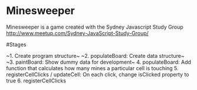 # Minesweeper

Minesweeper is a game created with the Sydney Javascript Study Group http://www.meetup.com/Sydney-JavaScript-Study-Group/

#Stages

~1. Create program structure~
~2. populateBoard: Create data structure~
~3. paintBoard: Show dummy data for development~ 
4. populateBoard: Add function that calculates how many mines a particular cell is touching
5. registerCellClicks / updateCell: On each click, change isClicked property to true
6. registerCellClicks  
